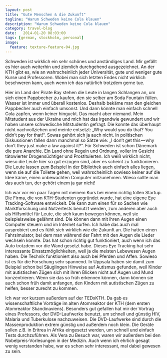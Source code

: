 ```yaml
---
layout: post
title: "Gute Menschen & die Zukunft"
tagline: "Warum Schweden keine Cola klauen"
description: "Warum Schweden keine Cola klauen"
category: travel-blog
date:   2014-01-20 08:03:00
tags: [german, stockholm, personal]
image:
  feature: texture-feature-04.jpg
---
```


Schweden ist wirklich ein sehr schönes und anständiges Land. Mir gefällt es hier auch weiterhin und ziemlich durchgehend ausgezeichnet. An der KTH gibt es, wie an wahrscheinlich jeder Universität, gute und weniger gute Kurse und Professoren. Wobei man sich letzten Endes nicht wirklich beschweren kann, auch wenn ich das natürlich trotzdem gerne tue.

Hier im Land der Pirate Bay stehen die Leute in langen Schlangen an, um sich einen Pappbecher zu kaufen, den sie selber am Soda Fountain füllen. Wasser ist immer und überall kostenlos. Deshalb bekäme man den gleichen Pappbecher auch einfach umsonst. Und dann könnte man einfach schnell Cola zapfen, wenn keiner hinguckt. Das macht aber niemand. Mein Mitstudent aus der Ukraine und mich hat das irgendwie gewundert und wir haben unsere schwedische Mitstudentin gefragt. Die konnte das überhaupt nicht nachvollziehen und meinte entsetzt: „Why would you do that? You didn’t pay for that!“. Sowas gehört sich ja auch nicht. In politischen Diskussionen fallen dann manchmal so Sätze wie: „I don’t get this — why don’t they just make a law against it?“. Für Schweden ist schon Dänemark die pure Anarchie. Ein Land ohne Regeln und Ordnung, voller im Gesicht tätowierter Drogensüchtiger und Prostituierten. Ich weiß wirklich nicht, wieso die Leute hier so gut erzogen sind, aber es scheint zu funktionieren. Die Leute lassen zum Beispiel in der Bibliothek auch einfach alles liegen, wenn sie auf die Toilette gehen, weil wahrscheinlich sowieso keiner auf die Idee käme, einen unbewachten Computer mitzunehmen. Wieso sollte man das auch tun, der gehört einem ja gar nicht!

Ich war vor ein paar Tagen mit meinem Kurs bei einem richtig tollen Startup. Die Firma, die von KTH-Studenten gegründet wurde, hat eine eigene Eye Tracking-Software entwickelt. Die kann zum einen für so Sachen wie Marktforschung und Nutzertests benutzt werden, zum anderen aber auch als Hilfsmittel für Leute, die sich kaum bewegen können, weil sie beispielsweise gelähmt sind. Die können dann mit ihren Augen einen Computer steuern und im Internet surfen. Ich habe das auch mal ausprobiert und es fühlt sich wirklich wie die Zukunft an. Die hatten einen Fahrsimulator, bei dem man während der Fahrt mit den Augen die Lieder wechseln konnte. Das hat schon richtig gut funktioniert, auch wenn ich das Auto trotzdem vor die Wand gesetzt habe.
Dieses Eye Tracking hat sehr interessante Einsatzmöglichkeiten, weil ja die meisten Lebewesen Augen haben. Die Technik funktioniert also auch bei Pferden und Affen. Sowieso ist es für die Forschung sehr spannend. In Uppsala haben sie damit zum Beispiel schon bei Säuglingen Hinweise auf Autismus gefunden, weil Kinder mit autistischen Zügen sich mit ihren Blicken nicht auf Augen und Mund konzentrieren. Wenn sie das so früh erkennen können, dann können sie auch schon früh damit anfangen, den Kindern mit autistischen Zügen zu helfen, besser zurecht zu kommen.

Ich war vor kurzem außerdem auf der TEDxKTH. Da gab es wissenschaftliche Vorträge im alten Atomreaktor der KTH (dem ersten Atomreaktor Skandinaviens). Besonders gut gefallen hat mir der Vortrag eines Professors, der DVD-Laufwerke benutzt, um schnell und günstig HIV, Malaria und Tuberkulose nachzuweisen. Die DVD-Laufwerke sind durch die Massenproduktion extrem günstig und außerdem noch klein. Die Geräte sollen z.B. in Eritrea in Afrika eingesetzt werden, um schnell und einfach Tests durchzuführen. Als Vera zu Besuch war, waren wir außerdem bei den Nobelpreis-Vorlesungen in der Medizin. Auch wenn ich ehrlich gesagt wenig verstanden habe, war es schon sehr interessant, mal dabei gewesen zu sein.
